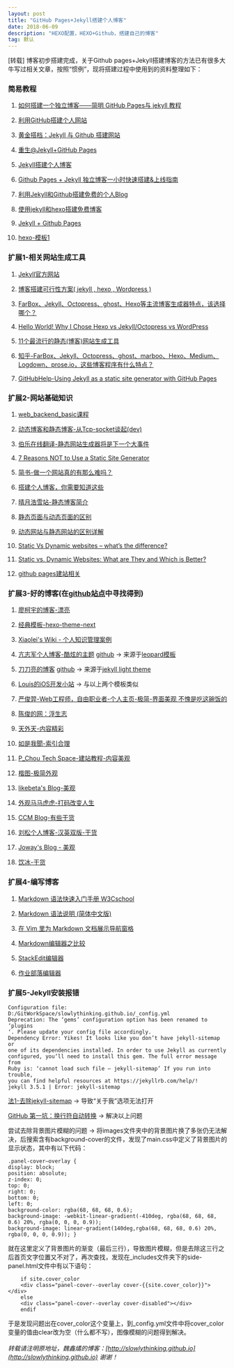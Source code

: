 ```yaml
---
layout: post
title: "GitHub Pages+Jekyll搭建个人博客"
date: 2018-06-09 
description: "HEXO配置，HEXO+Github，搭建自己的博客"
tag: 默认
---   
```

[转载]
博客初步搭建完成，关于Github pages+Jekyll搭建博客的方法已有很多大牛写过相关文章，按照“惯例”，现将搭建过程中使用到的资料整理如下：
　　
### 简易教程

1. [如何搭建一个独立博客——简明 GitHub Pages与 jekyll 教程](http://www.cnfeat.com/blog/2014/05/11/how-to-build-a-blog/)

2. [利用GitHub搭建个人网站](http://www.ganecheng.tech/blog/52203759.html)

3. [黄金搭档：Jekyll 与 Github 搭建网站](http://liusongx.com/cn/%E6%8A%80%E6%9C%AF/github-and-jekyll/)

4. [重生@Jekyll+GitHub Pages](http://chenjun.com/blog/2014/07/jekyll-github.html)

5. [Jekyll搭建个人博客](http://baixin.io/2016/10/jekyll_tutorials1/)

6. [Github Pages + Jekyll 独立博客一小时快速搭建&上线指南](http://playingfingers.com/2016/03/26/build-a-blog/#github-pages-1)

7. [利用Jekyll和Github搭建免费的个人Blog](http://damoqiongqiu.github.io/%E6%96%87%E7%A7%91%E7%94%9F%E9%83%BD%E8%83%BD%E8%AF%BB%E6%87%82%E7%9A%84jekyll%E4%B8%AD%E6%96%87%E6%95%99%E7%A8%8B/2017/07/02/%E5%88%A9%E7%94%A8github%E5%92%8Cjekyll%E6%90%AD%E5%BB%BA%E4%B8%AA%E4%BA%BABlog-1.html)

2. [使用jekyll和hexo搭建免费博客](http://www.alonemonkey.com/2016/05/20/blog-by-jekyll-hexo/)

3. [Jekyll + Github Pages](http://www.aimspike.com/2016/12/21/jekyll-githubpages/)

8. [hexo-模板1](http://xhs.me/blog/archives/)

### 扩展1-相关网站生成工具

1. [Jekyll官方网站](http://jekyll.com.cn/)

4. [博客搭建可行性方案( jekyll , hexo , Wordpress )](http://www.jianshu.com/p/c4f145fdd637)

5. [FarBox、Jekyll、Octopress、ghost、Hexo等主流博客生成器特点，该选择哪个？](http://kaimingwan.com/post/gong-ju/farbox-jekyll-octopress-ghost-hexodeng-zhu-liu-bo-ke-sheng-cheng-qi-te-dian-gai-xuan-ze-na-ge)

6. [Hello World! Why I Chose Hexo vs Jekyll/Octopress vs WordPress](https://theknowledgeaccelerator.com/2015/09/29/hello-world/)

7. [11个最流行的静态(博客)网站生成工具](http://topspeedsnail.com/static-website-generators_or_tools/)

8. [知乎-FarBox、Jekyll、Octopress、ghost、marboo、Hexo、Medium、Logdown、prose.io，这些博客程序有什么特点？](https://www.zhihu.com/question/21981094)

9. [GitHubHelp-Using Jekyll as a static site generator with GitHub Pages](https://help.github.com/articles/using-jekyll-as-a-static-site-generator-with-github-pages/)

### 扩展2-网站基础知识

1. [web_backend_basic课程](http://www.openxy.com/books/web_backend_basic/)

2. [动态博客和静态博客-从Tcp-socket谈起(dev)](http://fallenwood.github.io/2016/04/29/web-from-tcp-socket/)

3. [伯乐在线翻译-静态网站生成器将是下一个大事件](http://blog.jobbole.com/103451/)

4. [7 Reasons NOT to Use a Static Site Generator](https://www.sitepoint.com/7-reasons-not-use-static-site-generator/)

5. [简书-做一个网站真的有那么难吗？](http://www.jianshu.com/p/0ca5ad11bfe8)

6. [搭建个人博客，你需要知道这些](https://zhuanlan.zhihu.com/p/25744686)

7. [晴月浩雪站-静态博客简介](http://vrman.qiniudn.com/2014/07/23/%E6%8A%98%E8%85%BE/hexo/%E9%9D%99%E6%80%81%E5%8D%9A%E5%AE%A2%E7%AE%80%E4%BB%8B/)

8. [静态页面与动态页面的区别](https://www.shennongmin.org/?p=1130)

9. [动态网站与静态网站的区别详解](http://www.qianxingzhem.com/post-202.html)

10. [Static Vs Dynamic websites – what’s the difference?](http://edinteractive.co.uk/static-vs-dynamic-websites-difference/)

11. [Static vs. Dynamic Websites: What are They and Which is Better?](https://rocketmedia.com/blog/static-vs-dynamic-websites)

12. [github pages建站相关](http://thebestofyouth.com/)

### 扩展3-好的博客(在[github站点](https://github.com/jekyll/jekyll/wiki/sites)中寻找得到)

1. [廖柯宇的博客-漂亮](http://liaokeyu.com/)

2. [经典模板-hexo-theme-next](http://comtu.github.io/)

3. [Xiaolei's Wiki - 个人知识管理案例](http://wiki.xiaolei.tech/#!index.md#Xiaolei's_Wiki)

4. [亢志军个人博客-酷炫的主题](http://robotkang.cc/#blog) [github](https://github.com/MengZheK/kangblog.github.io/)  ->  来源于[leopard模板](https://github.com/leopardpan/leopardpan.github.io)

5. [刀刀亮的博客](http://daodaoliang.com/) [github](https://github.com/daodaoliang/daodaoliang.github.com)  ->  来源于[jekyll light theme](https://github.com/pexcn/Jekyll-Light)

6. [Louis的iOS开发小站](http://louisly.com/)  ->  与以上两个模板类似

7. [严俊羿-Web工程师，自由职业者-个人主页-极简-界面美观 不愧是吃这碗饭的](http://yanjunyi.com/)

8. [陈俊的网：浮生志](http://chenjun.com/)

9. [天外天-内容精彩](http://blog.evercoding.net/)

10. [如是我聞-索引合理](http://ztpala.com/)

11. [P_Chou Tech Space-建站教程-内容美观](http://www.pchou.info/index.html)

12. [楷图-极简外观](http://dbkaiser.github.io/)

13. [likebeta's Blog-美观](https://blog.ixxoo.me/)

14. [外观马马虎虎-打码改变人生](http://mazhuang.org/)

15. [CCM Blog-有些干货](http://iccm.cc/)

16. [刘松个人博客-汉英双版-干货](http://liusongx.com/)

17. [Joway's Blog - 美观](https://blog.joway.io/)

18. [饮冰-干货](http://facaiy.github.io/)

### 扩展4-编写博客

1. [Markdown 语法快速入门手册 W3Cschool](https://www.w3cschool.cn/markdownyfsm/markdownyfsm-odm6256r.html)

1. [Markdown 语法说明 (简体中文版)](http://www.appinn.com/markdown/)

2. [在 Vim 里为 Markdown 文档展示导航窗格](http://mazhuang.org/2016/08/03/add-outline-for-markdown-in-vim/)

3. [Markdown编辑器之比较](http://www.jianshu.com/p/dcffb6f60fe2)

4. [StackEdit编辑器](https://stackedit.io/editor#)

5. [作业部落编辑器](https://www.zybuluo.com/mdeditor#840579)

### 扩展5-Jekyll安装报错

```
Configuration file: D:/GitWorkSpace/slowlythinking.github.io/_config.yml
Deprecation: The ‘gems’ configuration option has been renamed to ‘plugins
‘. Please update your config file accordingly.
Dependency Error: Yikes! It looks like you don’t have jekyll-sitemap or 
one of its dependencies installed. In order to use Jekyll as currently 
configured, you‘ll need to install this gem. The full error message from 
Ruby is: ‘cannot load such file – jekyll-sitemap’ If you run into trouble,
you can find helpful resources at https://jekyllrb.com/help/!
jekyll 3.5.1 | Error: jekyll-sitemap
```

[法1-去除jekyll-sitemap](http://lumberport69.rssing.com/chan-68716448/all_p94.html) -> 导致“关于我”选项无法打开

[GitHub 第一坑：换行符自动转换](https://github.com/cssmagic/blog/issues/22)   ->   解决以上问题

尝试去除背景图片模糊的问题 -> 将images文件夹中的背景图片换了多张仍无法解决，后搜索含有background-cover的文件，发现了main.css中定义了背景图片的显示状态，其中有以下代码：

```
.panel-cover–overlay {
display: block;
position: absolute;
z-index: 0;
top: 0;
right: 0;
bottom: 0;
left: 0;
background-color: rgba(68, 68, 68, 0.6);
background-image: -webkit-linear-gradient(-410deg, rgba(68, 68, 68, 0.6) 20%, rgba(0, 0, 0, 0.9));
background-image: linear-gradient(140deg,rgba(68, 68, 68, 0.6) 20%, rgba(0, 0, 0, 0.9)); }
```

就在这里定义了背景图片的渐变（最后三行），导致图片模糊，但是去除这三行之后首页文字位置又不对了，再次查找，发现在_includes文件夹下的side-panel.html文件中有以下语句：

```
    if site.cover_color
    <div class="panel-cover--overlay cover-{{site.cover_color}}"></div>
    else
    <div class="panel-cover--overlay cover-disabled"></div>
    endif
```

于是发现问题出在cover_color这个变量上，到_config.yml文件中将cover_color变量的值由clear改为空（什么都不写），图像模糊的问题得到解决。
<br>
<br>
*转载请注明原地址，魏鑫燏的博客：[http://slowlythinking.github.io](http://slowlythinking.github.io) 谢谢！*
